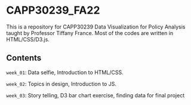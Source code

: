 # CAPP30239_FA22

This is a repository for CAPP30239 Data Visualization for Policy Analysis taught by Professor Tiffany France. Most of the codes are written in HTML/CSS/D3.js. 

## Contents
`week_01`: Data selfie, Introduction to HTML/CSS. 

`week_02`: Topics in design, Introduction to JS. 

`week_03`: Story telling, D3 bar chart exercise, finding data for final project
